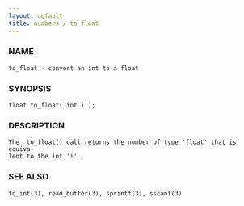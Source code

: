 ```yaml
---
layout: default
title: numbers / to_float
---
```


### NAME

    to_float - convert an int to a float

### SYNOPSIS

    float to_float( int i );

### DESCRIPTION

    The  to_float() call returns the number of type 'float' that is equiva‐
    lent to the int 'i'.

### SEE ALSO

    to_int(3), read_buffer(3), sprintf(3), sscanf(3)

